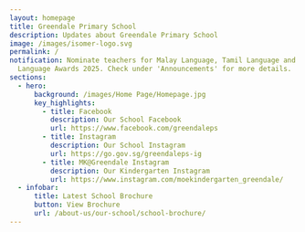 ```yaml
---
layout: homepage
title: Greendale Primary School
description: Updates about Greendale Primary School
image: /images/isomer-logo.svg
permalink: /
notification: Nominate teachers for Malay Language, Tamil Language and English
  Language Awards 2025. Check under 'Announcements' for more details.
sections:
  - hero:
      background: /images/Home Page/Homepage.jpg
      key_highlights:
        - title: Facebook
          description: Our School Facebook
          url: https://www.facebook.com/greendaleps
        - title: Instagram
          description: Our School Instagram
          url: https://go.gov.sg/greendaleps-ig
        - title: MK@Greendale Instagram
          description: Our Kindergarten Instagram
          url: https://www.instagram.com/moekindergarten_greendale/
  - infobar:
      title: Latest School Brochure
      button: View Brochure
      url: /about-us/our-school/school-brochure/
---
```

